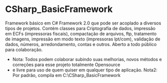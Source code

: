 CSharp_BasicFramework
=====================

Framework básico em C# Framework 2.0 que pode ser acoplado a diversos tipos de projetos. Contém classes para Criptografia de dados, impressão em ECFs (impressoras fiscais), compactação de arquivos, ftp, tratamento de imagens, impressão em modo texto (impressoras lpt/com), validação de dados, números, arredondamento, contas e outros. Aberto a todo público para colaboração.

* Nota: Todos podem colaborar subindo suas melhorias, novos métodos e correções para esse projeto totalmente Opensource
* e livre para uso de quem quiser em qualquer tipo de aplicação. Nota2: Por padrão, compila em C:\CSharp_BasicFramework
